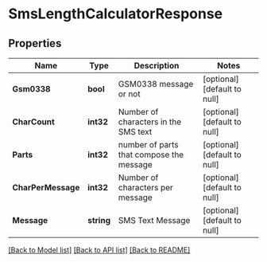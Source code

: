 # SmsLengthCalculatorResponse

## Properties
Name | Type | Description | Notes
------------ | ------------- | ------------- | -------------
**Gsm0338** | **bool** | GSM0338 message or not | [optional] [default to null]
**CharCount** | **int32** | Number of characters in the SMS text | [optional] [default to null]
**Parts** | **int32** | number of parts that compose the message | [optional] [default to null]
**CharPerMessage** | **int32** | Number of characters per message | [optional] [default to null]
**Message** | **string** | SMS Text Message | [optional] [default to null]

[[Back to Model list]](../README.md#documentation-for-models) [[Back to API list]](../README.md#documentation-for-api-endpoints) [[Back to README]](../README.md)


